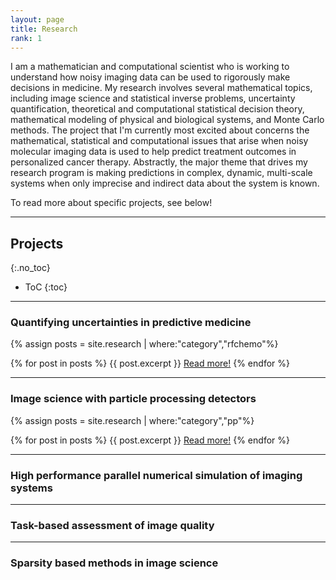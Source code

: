 ```yaml
---
layout: page
title: Research
rank: 1
---
```


I am a mathematician and computational scientist who is working to understand how noisy imaging data can be used to rigorously make decisions in medicine.  My research involves several mathematical topics, including image science and statistical inverse problems, uncertainty quantification, theoretical and computational statistical decision theory, mathematical modeling of physical and biological systems, and Monte Carlo methods.  The project that I'm currently most excited about concerns the mathematical, statistical and computational issues that arise when noisy molecular imaging data is used to help predict treatment outcomes in personalized cancer therapy.  Abstractly, the major theme that drives my research program is making predictions in complex, dynamic, multi-scale systems when only imprecise and indirect data about the system is known.

To read more about specific projects, see below!

---

## Projects
{:.no_toc}

* ToC
{:toc}

---

### Quantifying uncertainties in predictive medicine
{% assign posts = site.research | where:"category","rfchemo"%}
<div>
{% for post in posts %} 
	{{ post.excerpt }}	
	<a href = "{{ site.baseurl }}{{ post.url}}">Read more!</a>
{% endfor %}
</div>

---

### Image science with particle processing detectors
{% assign posts = site.research | where:"category","pp"%}

<div>
{% for post in posts %} 
	{{ post.excerpt }}	
	<a href = "{{ site.baseurl }}{{ post.url}}">Read more!</a>
{% endfor %}
</div>

---

### High performance parallel numerical simulation of imaging systems

---

### Task-based assessment of image quality

---

### Sparsity based methods in image science











